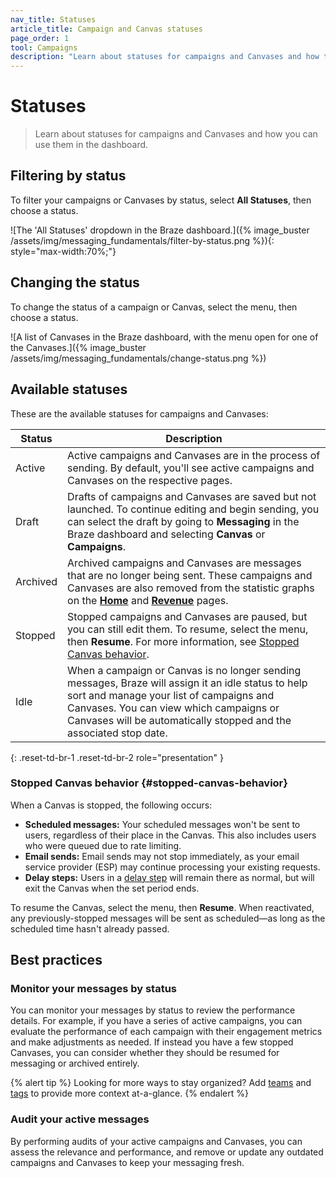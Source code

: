 ```yaml
---
nav_title: Statuses
article_title: Campaign and Canvas statuses
page_order: 1
tool: Campaigns
description: "Learn about statuses for campaigns and Canvases and how to use them in the dashboard."
---
```


# Statuses

> Learn about statuses for campaigns and Canvases and how you can use them in the dashboard.

## Filtering by status

To filter your campaigns or Canvases by status, select **All Statuses**, then choose a status.

![The 'All Statuses' dropdown in the Braze dashboard.]({% image_buster /assets/img/messaging_fundamentals/filter-by-status.png %}){: style="max-width:70%;"}

## Changing the status

To change the status of a campaign or Canvas, select the <i class="fas fa-ellipsis-vertical"></i> menu, then choose a status.

![A list of Canvases in the Braze dashboard, with the menu open for one of the Canvases.]({% image_buster /assets/img/messaging_fundamentals/change-status.png %})

## Available statuses

These are the available statuses for campaigns and Canvases:

| Status | Description |
| --- | --- |
| Active | Active campaigns and Canvases are in the process of sending. By default, you'll see active campaigns and Canvases on the respective pages. |
| Draft | Drafts of campaigns and Canvases are saved but not launched. To continue editing and begin sending, you can select the draft by going to **Messaging** in the Braze dashboard and selecting **Canvas** or **Campaigns**. |
| Archived | Archived campaigns and Canvases are messages that are no longer being sent. These campaigns and Canvases are also removed from the statistic graphs on the [**Home**]({{site.baseurl}}/user_guide/analytics/dashboard/home_dashboard) and [**Revenue**]({{site.baseurl}}/user_guide/analytics/reporting/revenue_report) pages.|
| Stopped | Stopped campaigns and Canvases are paused, but you can still edit them. To resume, select the <i class="fas fa-ellipsis-vertical"></i> menu, then **Resume**. For more information, see [Stopped Canvas behavior](#stopped-canvas-behavior). |
| Idle | When a campaign or Canvas is no longer sending messages, Braze will assign it an idle status to help sort and manage your list of campaigns and Canvases. You can view which campaigns or Canvases will be automatically stopped and the associated stop date. |
{: .reset-td-br-1 .reset-td-br-2 role="presentation" }

### Stopped Canvas behavior {#stopped-canvas-behavior}

When a Canvas is stopped, the following occurs:

- **Scheduled messages:** Your scheduled messages won't be sent to users, regardless of their place in the Canvas. This also includes users who were queued due to rate limiting.
- **Email sends:** Email sends may not stop immediately, as your email service provider (ESP) may continue processing your existing requests.
- **Delay steps:** Users in a [delay step]({{site.baseurl}}/user_guide/engagement_tools/canvas/canvas_components/delay_step/) will remain there as normal, but will exit the Canvas when the set period ends.

To resume the Canvas, select the <i class="fas fa-ellipsis-vertical"></i> menu, then **Resume**. When reactivated, any previously-stopped messages will be sent as scheduled&#8212;as long as the scheduled time hasn't already passed.

## Best practices

### Monitor your messages by status

You can monitor your messages by status to review the performance details. For example, if you have a series of active campaigns, you can evaluate the performance of each campaign with their engagement metrics and make adjustments as needed. If instead you have a few stopped Canvases, you can consider whether they should be resumed for messaging or archived entirely.

{% alert tip %}
Looking for more ways to stay organized? Add [teams]({{site.baseurl}}/user_guide/administrative/app_settings/manage_your_braze_users/teams) and [tags]({{site.baseurl}}/user_guide/administrative/app_settings/tags) to provide more context at-a-glance.
{% endalert %}

### Audit your active messages

By performing audits of your active campaigns and Canvases, you can assess the relevance and performance, and remove or update any outdated campaigns and Canvases to keep your messaging fresh.
